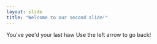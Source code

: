 ```yaml
---
layout: slide
title: "Welcome to our second slide!"
---
```

You've yee'd your last haw
Use the left arrow to go back!
